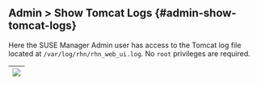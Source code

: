 ## Admin &gt; Show Tomcat Logs {#admin-show-tomcat-logs}

Here the SUSE Manager Admin user has access to the Tomcat log file located at `/var/log/rhn/rhn_web_ui.log`. No `root` privileges are required.

| ![](admin_show_tomcat_logs.png) |
| --- |